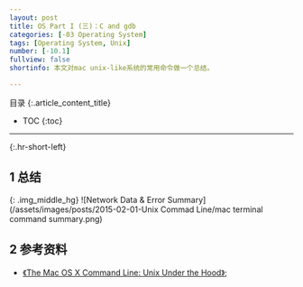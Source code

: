 ```yaml
---
layout: post
title: OS Part I (三)：C and gdb
categories: [-03 Operating System]
tags: [Operating System, Unix]
number: [-10.1]
fullview: false
shortinfo: 本文对mac unix-like系统的常用命令做一个总结。

---
```

目录
{:.article_content_title}


* TOC
{:toc}

---
{:.hr-short-left}

## 1 总结 ##

{: .img_middle_hg}
![Network Data & Error Summary](/assets/images/posts/2015-02-01-Unix Commad Line/mac terminal command summary.png)

## 2 参考资料 ##

- [《The Mac OS X Command Line: Unix Under the Hood》](https://www.amazon.com/Mac-OS-Command-Line-Under/dp/0782143547/ref=sr_1_1?ie=UTF8&qid=1476266069&sr=8-1&keywords=The+Mac%C2%AE+OS+X+Command+Line+Unix+Under+the+Hood);





